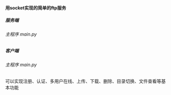 #### 用socket实现的简单的ftp服务
##### 服务端
###### 主程序 main.py
##### 客户端
###### 主程序 main.py
可以实现注册、认证、多用户在线、上传、下载、删除、目录切换、文件查看等基本功能